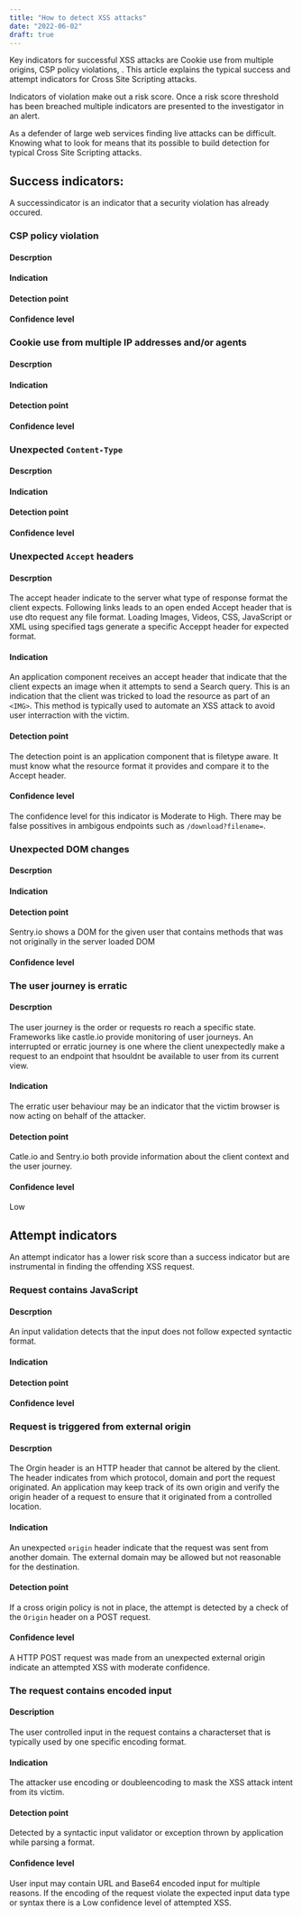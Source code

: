 ```yaml
---
title: "How to detect XSS attacks"
date: "2022-06-02"
draft: true
---
```

Key indicators for successful XSS attacks are Cookie use from multiple origins, CSP policy violations, .
This article explains the typical success and attempt indicators for Cross Site Scripting attacks.

Indicators of violation make out a risk score.
Once a risk score threshold has been breached multiple indicators are presented to the investigator in an alert.

As a defender of large web services finding live attacks can be difficult. Knowing what to look for means that its possible to build detection for typical Cross Site Scripting attacks.

## Success indicators:
A successindicator is an indicator that a security violation has already occured.

### CSP policy violation
#### Descrption
#### Indication
#### Detection point
#### Confidence level

### Cookie use from multiple IP addresses and/or agents
#### Descrption
#### Indication
#### Detection point
#### Confidence level

### Unexpected `Content-Type`
#### Descrption
#### Indication
#### Detection point
#### Confidence level

### Unexpected `Accept` headers
#### Descrption
The accept header indicate to the server what type of response format the client expects. Following links leads to an open ended Accept header that is use dto request any file format.
Loading Images, Videos, CSS, JavaScript or XML using specified tags generate a specific Acceppt header for expected format.
#### Indication
An application component receives an accept header that indicate that the client expects an image when it attempts to send a Search query.
This is an indication that the client was tricked to load the resource as part of an `<IMG>`.
This method is typically used to automate an XSS attack to avoid user interraction with the victim.
#### Detection point
The detection point is an application component that is filetype aware. It must know what the resource format it provides and compare it to the Accept header.
#### Confidence level
The confidence level for this indicator is Moderate to High.
There may be false possitives in ambigous endpoints such as `/download?filename=`.

### Unexpected DOM changes
#### Descrption
#### Indication
#### Detection point
Sentry.io shows a DOM for the given user that contains methods that was not originally in the server loaded DOM
#### Confidence level

### The user journey is erratic
#### Descrption
The user journey is the order or requests ro reach a specific state. Frameworks like castle.io provide monitoring of user journeys.
An interrupted or erratic journey is one where the client unexpectedly make a request to an endpoint that hsouldnt be available to user from its current view.
#### Indication
The erratic user behaviour may be an indicator that the victim browser is now acting on behalf of the attacker.
#### Detection point
Catle.io and Sentry.io both provide information about the client context and the user journey.
#### Confidence level
Low

## Attempt indicators
An attempt indicator has a lower risk score than a success indicator but are instrumental in finding the offending XSS request.

### Request contains JavaScript
#### Descrption
An input validation detects that the input does not follow expected syntactic format.
#### Indication
#### Detection point
#### Confidence level


### Request is triggered from external origin
#### Descrption
The Orgin header is an HTTP header that cannot be altered by the client. The header indicates from which protocol, domain and port the request originated.
An application may keep track of its own origin and verify the origin header of a request to ensure that it originated from a controlled location.
#### Indication
An unexpected `origin` header indicate that the request was sent from another domain. The external domain may be allowed but not reasonable for the destination.
#### Detection point
If a cross origin policy is not in place, the attempt is detected by a check of the `Origin` header on a POST request.
#### Confidence level
A HTTP POST request was made from an unexpected external origin indicate an attempted XSS with moderate confidence.

### The request contains encoded input
#### Description
The user controlled input in the request contains a characterset that is typically used by one specific encoding format.
#### Indication
The attacker use encoding or doubleencoding to mask the XSS attack intent from its victim.
#### Detection point
Detected by a syntactic input validator or exception thrown by application while parsing a format.
#### Confidence level
User input may contain URL and Base64 encoded input for multiple reasons.
If the encoding of the request violate the expected input data type or syntax there is a Low confidence level of attempted XSS.

